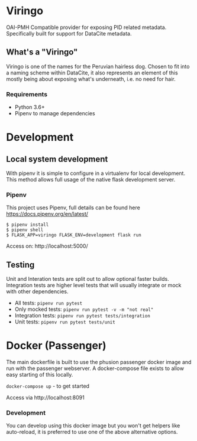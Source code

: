 # Viringo

OAI-PMH Compatible provider for exposing PID related metadata.
Specifically built for support for DataCite metadata.

## What's a "Viringo"
Viringo is one of the names for the Peruvian hairless dog.
Chosen to fit into a naming scheme within DataCite, it also represents
an element of this mostly being about exposing what's underneath, i.e. no need
for hair.

### Requirements
* Python 3.6+
* Pipenv to manage dependencies

# Development

## Local system development

With pipenv it is simple to configure in a virtualenv for local development.
This method allows full usage of the native flask development server.

### Pipenv
This project uses Pipenv, full details can be found here https://docs.pipenv.org/en/latest/

```
$ pipenv install
$ pipenv shell
$ FLASK_APP=viringo FLASK_ENV=development flask run
```

Access on: http://localhost:5000/

## Testing

Unit and Interation tests are split out to allow optional faster builds.
Integration tests are higher level tests that will usually integrate or mock with
other dependencies.

* All tests: ```pipenv run pytest```
* Only mocked tests: ```pipenv run pytest -v -m "not real"```
* Integration tests: ```pipenv run pytest tests/integration```
* Unit tests: ```pipenv run pytest tests/unit```


# Docker (Passenger)

The main dockerfile is built to use the phusion passenger docker image and run
with the passenger webserver.
A docker-compose file exists to allow easy starting of this locally.

```docker-compose up``` - to get started

Access via http://localhost:8091

### Development
You can develop using this docker image but you won't get helpers like auto-reload, it is preferred to use one of the above alternative options.